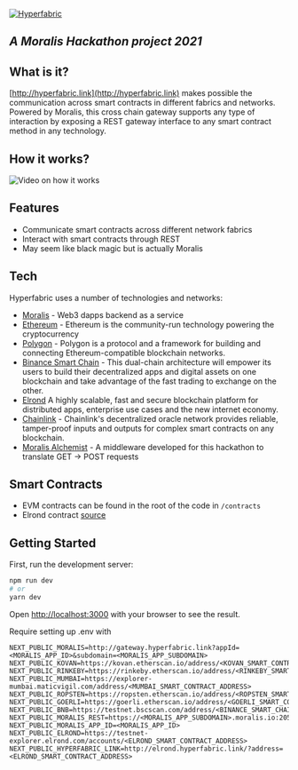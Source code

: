 [![Hyperfabric](https://i.ibb.co/CQz0dtw/Hyperfabricwsponsor.jpg)](https://www.youtube.com/watch?v=7NCn_GQqpAU)
## _A Moralis Hackathon project 2021_

## What is it?
[http://hyperfabric.link](http://hyperfabric.link) makes possible the communication across smart contracts in different fabrics and networks. Powered by Moralis, this cross chain gateway supports any type of interaction by exposing a REST gateway interface to any smart contract method in any technology.

## How it works?

![Video on how it works](https://www.youtube.com/watch?v=7NCn_GQqpAU)

## Features

- Communicate smart contracts across different network fabrics
- Interact with smart contracts through REST
- May seem like black magic but is actually Moralis


## Tech

Hyperfabric uses a number of technologies and networks:

- [Moralis](https://moralis.io) - Web3 dapps backend as a service
- [Ethereum](https://ethereum.org/en/) - Ethereum is the community-run technology powering the cryptocurrency
- [Polygon](https://polygon.technology/) - Polygon is a protocol and a framework for building and connecting Ethereum-compatible blockchain networks.
- [Binance Smart Chain](https://www.binance.org/en/smartChain) - This dual-chain architecture will empower its users to build their decentralized apps and digital assets on one blockchain and take advantage of the fast trading to exchange on the other.
- [Elrond](https://elrond.com/) A highly scalable, fast and secure blockchain platform for distributed apps, enterprise use cases and the new internet economy.
- [Chainlink](https://chain.link/) - Chainlink's decentralized oracle network provides reliable, tamper-proof inputs and outputs for complex smart contracts on any blockchain.
- [Moralis Alchemist](https://github.com/gianksp/moralis-alchemist) - A middleware developed for this hackathon to translate GET -> POST requests

## Smart Contracts
- EVM contracts can be found in the root of the code in `/contracts`
- Elrond contract [source](https://github.com/ElrondNetwork/sc-examples/tree/master/simple-counter)

## Getting Started

First, run the development server:

```bash
npm run dev
# or
yarn dev
```

Open [http://localhost:3000](http://localhost:3000) with your browser to see the result.

Require setting up .env with
```
NEXT_PUBLIC_MORALIS=http://gateway.hyperfabric.link?appId=<MORALIS_APP_ID>&subdomain=<MORALIS_APP_SUBDOMAIN>
NEXT_PUBLIC_KOVAN=https://kovan.etherscan.io/address/<KOVAN_SMART_CONTRACT_ADDRESS>
NEXT_PUBLIC_RINKEBY=https://rinkeby.etherscan.io/address/<RINKEBY_SMART_CONTRACT_ADDRESS>
NEXT_PUBLIC_MUMBAI=https://explorer-mumbai.maticvigil.com/address/<MUMBAI_SMART_CONTRACT_ADDRESS>
NEXT_PUBLIC_ROPSTEN=https://ropsten.etherscan.io/address/<ROPSTEN_SMART_CONTRACT_ADDRESS>
NEXT_PUBLIC_GOERLI=https://goerli.etherscan.io/address/<GOERLI_SMART_CONTRACT_ADDRESS>
NEXT_PUBLIC_BNB=https://testnet.bscscan.com/address/<BINANCE_SMART_CHAIN_SMART_CONTRACT_ADDRESS>
NEXT_PUBLIC_MORALIS_REST=https://<MORALIS_APP_SUBDOMAIN>.moralis.io:2053/server/functions
NEXT_PUBLIC_MORALIS_APP_ID=<MORALIS_APP_ID>
NEXT_PUBLIC_ELROND=https://testnet-explorer.elrond.com/accounts/<ELROND_SMART_CONTRACT_ADDRESS>
NEXT_PUBLIC_HYPERFABRIC_LINK=http://elrond.hyperfabric.link/?address=<ELROND_SMART_CONTRACT_ADDRESS>
```